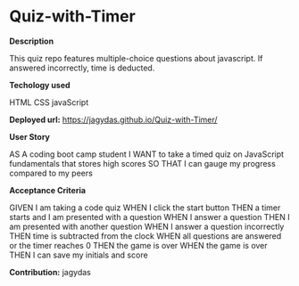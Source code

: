 # Quiz-with-Timer

**Description**

This quiz repo  features multiple-choice questions about javascript. If answered incorrectly, time is deducted.

**Techology used**

HTML
CSS
javaScript


**Deployed url:**  https://jagydas.github.io/Quiz-with-Timer/


**User Story**

AS A coding boot camp student
I WANT to take a timed quiz on JavaScript fundamentals that stores high scores
SO THAT I can gauge my progress compared to my peers

**Acceptance Criteria**

GIVEN I am taking a code quiz
WHEN I click the start button
THEN a timer starts and I am presented with a question
WHEN I answer a question
THEN I am presented with another question
WHEN I answer a question incorrectly
THEN time is subtracted from the clock
WHEN all questions are answered or the timer reaches 0
THEN the game is over
WHEN the game is over
THEN I can save my initials and score



**Contribution:** jagydas


